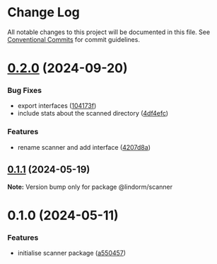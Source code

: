# Change Log

All notable changes to this project will be documented in this file.
See [Conventional Commits](https://conventionalcommits.org) for commit guidelines.

# [0.2.0](https://github.com/lindorm-io/monorepo/compare/@lindorm/scanner@0.1.1...@lindorm/scanner@0.2.0) (2024-09-20)

### Bug Fixes

- export interfaces ([104173f](https://github.com/lindorm-io/monorepo/commit/104173f62db6ae09fb1d68fc0f0b61912fe68930))
- include stats about the scanned directory ([4df4efc](https://github.com/lindorm-io/monorepo/commit/4df4efc9e95b6e5a02ed9a10d7e3794f06bf26a6))

### Features

- rename scanner and add interface ([4207d8a](https://github.com/lindorm-io/monorepo/commit/4207d8aad9f899d0b5755002b2976a5868c6c60b))

## [0.1.1](https://github.com/lindorm-io/monorepo/compare/@lindorm/scanner@0.1.0...@lindorm/scanner@0.1.1) (2024-05-19)

**Note:** Version bump only for package @lindorm/scanner

# 0.1.0 (2024-05-11)

### Features

- initialise scanner package ([a550457](https://github.com/lindorm-io/monorepo/commit/a5504573d021ee0eddcc4d23550ac4499b21a3f3))
